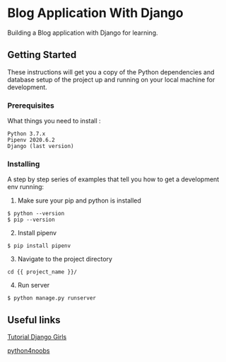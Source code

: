 # Blog Application With Django

Building a Blog application with Django for learning.

## Getting Started

These instructions will get you a copy of the Python dependencies and database setup of the project up and running on your local machine for development.

### Prerequisites

What things you need to install :

```
Python 3.7.x
Pipenv 2020.6.2
Django (last version)
```

### Installing

A step by step series of examples that tell you how to get a development env running:

1. Make sure your pip and python is installed
```
$ python --version
$ pip --version
```
2. Install pipenv
```
$ pip install pipenv
```

3. Navigate to the project directory
```
cd {{ project_name }}/
```
4. Run server
```
$ python manage.py runserver
```

## Useful links
[Tutorial Django Girls](https://tutorial.djangogirls.org/pt/)

[python4noobs](https://github.com/wendrewdevelop/python4noobs)



